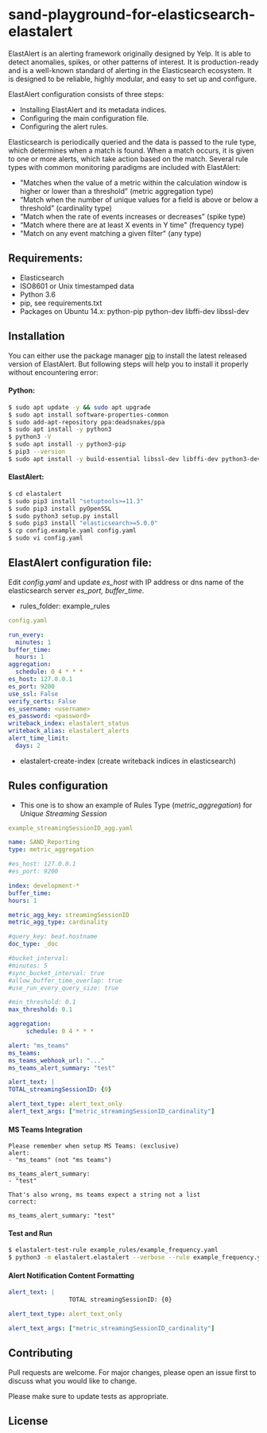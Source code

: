 
# sand-playground-for-elasticsearch-elastalert

ElastAlert is an alerting framework originally designed by Yelp. It is able to detect anomalies, spikes, or other patterns of interest. It is production-ready and is a well-known standard of alerting in the Elasticsearch ecosystem. It is designed to be reliable, highly modular, and easy to set up and configure.

ElastAlert configuration consists of three steps:

* Installing ElastAlert and its metadata indices.
* Configuring the main configuration file.
* Configuring the alert rules.

Elasticsearch is periodically queried and the data is passed to the rule type, which determines when a match is found. When a match occurs, it is given to one or more alerts, which take action based on the match. Several rule types with common monitoring paradigms are included with ElastAlert:

* "Matches when the value of a metric within the calculation window is higher or lower than a threshold" (metric aggregation type)
* “Match when the number of unique values for a field is above or below a threshold" (cardinality type)
* “Match when the rate of events increases or decreases” (spike type)
* “Match where there are at least X events in Y time" (frequency type)
* "Match on any event matching a given filter" (any type)

## Requirements:

* Elasticsearch
* ISO8601 or Unix timestamped data
* Python 3.6
* pip, see requirements.txt
* Packages on Ubuntu 14.x: python-pip python-dev libffi-dev libssl-dev

## Installation

You can either use the package manager [pip](https://pip.pypa.io/en/stable/) to install the latest released version of ElastAlert. But following steps will help you to install it properly without encountering error:

#### Python:

```bash
$ sudo apt update -y && sudo apt upgrade
$ sudo apt install software-properties-common
$ sudo add-apt-repository ppa:deadsnakes/ppa
$ sudo apt install -y python3
$ python3 -V
$ sudo apt install -y python3-pip
$ pip3 --version
$ sudo apt install -y build-essential libssl-dev libffi-dev python3-dev
```

#### ElastAlert:

```bash
$ cd elastalert
$ sudo pip3 install "setuptools>=11.3"
$ sudo pip3 install pyOpenSSL
$ sudo python3 setup.py install
$ sudo pip3 install "elasticsearch>=5.0.0"
$ cp config.example.yaml config.yaml
$ sudo vi config.yaml
```

## ElastAlert configuration file:

Edit *config.yaml* and update *es_host* with IP address or dns name of the elasticsearch server *es_port, buffer_time*.

* rules_folder: example_rules

```yaml
config.yaml

run_every:
  minutes: 1
buffer_time:
  hours: 1 
aggregation:
  schedule: 0 4 * * *
es_host: 127.0.0.1
es_port: 9200
use_ssl: False 
verify_certs: False 
es_username: <username>
es_password: <password>
writeback_index: elastalert_status
writeback_alias: elastalert_alerts
alert_time_limit:
  days: 2
```

* elastalert-create-index (create writeback indices in elasticsearch)

## Rules configuration

* This one is to show an example of Rules Type (*metric_aggregation*) for *Unique Streaming Session*

```yaml
example_streamingSessionID_agg.yaml

name: SAND_Reporting
type: metric_aggregation

#es_host: 127.0.0.1
#es_port: 9200

index: development-*
buffer_time:
hours: 1

metric_agg_key: streamingSessionID
metric_agg_type: cardinality

#query_key: beat.hostname
doc_type: _doc

#bucket_interval:
#minutes: 5
#sync_bucket_interval: true
#allow_buffer_time_overlap: true
#use_run_every_query_size: true

#min_threshold: 0.1
max_threshold: 0.1

aggregation:
     schedule: 0 4 * * *

alert: "ms_teams"
ms_teams:
ms_teams_webhook_url: "..."
ms_teams_alert_summary: "test"

alert_text: |
TOTAL_streamingSessionID: {0}

alert_text_type: alert_text_only
alert_text_args: ["metric_streamingSessionID_cardinality"]
```

#### MS Teams Integration

```
Please remember when setup MS Teams: (exclusive)
alert:
- "ms_teams" (not "ms teams")

ms_teams_alert_summary:
- "test"

That's also wrong, ms teams expect a string not a list
correct:

ms_teams_alert_summary: "test"
```

#### Test and Run

```bash
$ elastalert-test-rule example_rules/example_frequency.yaml
$ python3 -m elastalert.elastalert --verbose --rule example_frequency.yaml (running as a service)
```

#### Alert Notification Content Formatting

```yaml
alert_text: |
                 TOTAL streamingSessionID: {0}

alert_text_type: alert_text_only

alert_text_args: ["metric_streamingSessionID_cardinality"]
```

## Contributing
Pull requests are welcome. For major changes, please open an issue first to discuss what you would like to change.

Please make sure to update tests as appropriate.

## License

